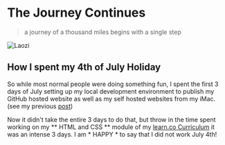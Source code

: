 # The Journey Continues
> a journey of a thousand miles begins with a single step

![Laozi](https://churchwerks.github.io/blob/master/img/DaodeTianzun.jpg)

## How I spent my 4th of July Holiday

So while most normal people were doing something fun, I spent the first 3 days of July setting up my local development environment to publish my GitHub hosted website as well as my self hosted websites from my iMac. (see my previous  [post](http://chitownblogger.com/2017/07/03/riyadh_blog/))

Now it didn't take the entire 3 days to do that, but throw in the time spent working on my ** HTML and CSS ** module of my
[learn.co Curriculum](https://learn.co/tracks/full-stack-web-dev-with-react/html-and-css/site-publishing/) it was an intense 3 days. I am * HAPPY * to say that I did not work July 4th!

